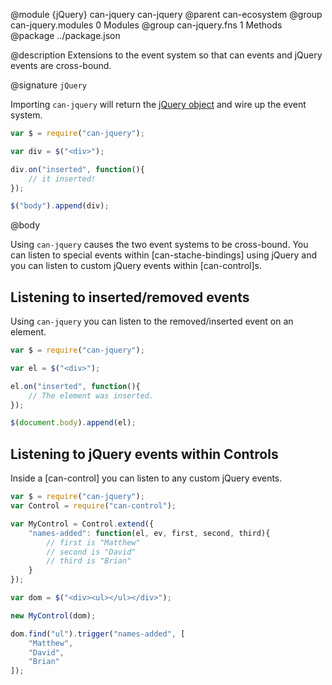 @module {jQuery} can-jquery can-jquery
@parent can-ecosystem
@group can-jquery.modules 0 Modules
@group can-jquery.fns 1 Methods
@package ../package.json

@description Extensions to the event system so that can events and jQuery events are cross-bound.

@signature `jQuery`

Importing `can-jquery` will return the [jQuery object](http://api.jquery.com/jquery/) and wire up the event system.

```js
var $ = require("can-jquery");

var div = $("<div>");

div.on("inserted", function(){
	// it inserted!
});

$("body").append(div);
```

@body

Using `can-jquery` causes the two event systems to be cross-bound. You can listen to special events within [can-stache-bindings] using jQuery and you can listen to custom jQuery events within [can-control]s.

## Listening to inserted/removed events

Using `can-jquery` you can listen to the removed/inserted event on an element.

```js
var $ = require("can-jquery");

var el = $("<div>");

el.on("inserted", function(){
	// The element was inserted.
});

$(document.body).append(el);
```

## Listening to jQuery events within Controls

Inside a [can-control] you can listen to any custom jQuery events.

```js
var $ = require("can-jquery");
var Control = require("can-control");

var MyControl = Control.extend({
	"names-added": function(el, ev, first, second, third){
		// first is "Matthew"
		// second is "David"
		// third is "Brian"
	}
});

var dom = $("<div><ul></ul></div>");

new MyControl(dom);

dom.find("ul").trigger("names-added", [
	"Matthew",
	"David",
	"Brian"
]);
```
